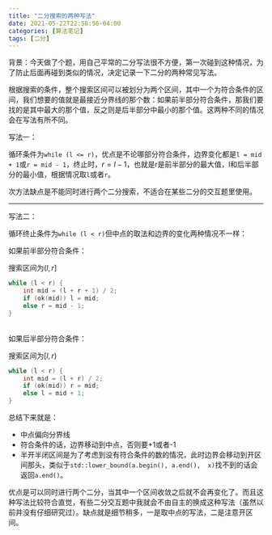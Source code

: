 ```yaml
---
title: "二分搜索的两种写法"
date: 2021-05-22T22:58:56-04:00
categories: [算法笔记]
tags: [二分]
---
```


背景：今天做了个题，用自己平常的二分写法很不方便，第一次碰到这种情况，为了防止后面再碰到类似的情况，决定记录一下二分的两种常见写法。

根据搜索的条件，整个搜索区间可以被划分为两个区间，其中一个为符合条件的区间，我们想要的值就是最接近分界线的那个数：如果前半部分符合条件，那我们要找的是其中最大的那个值，反之则是后半部分中最小的那个值。这两种不同的情况会在写法有所不同。

写法一：

循环条件为`while (l <= r)`，优点是不论哪部分符合条件，边界变化都是`l = mid + 1`或`r = mid - 1`，终止时，$r=l-1$，也就是r是前半部分的最大值，l和后半部分的最小值，根据情况取`l`或者`r`。

次方法缺点是不能同时进行两个二分搜索，不适合在某些二分的交互题里使用。

---
写法二：

循环终止条件为`while (l < r)`但中点的取法和边界的变化两种情况不一样：

如果前半部分符合条件：

搜索区间为$(l, r]$
```cpp
while (l < r) {
    int mid = (l + r + 1) / 2;
    if (ok(mid)) l = mid;
    else r = mid - 1;
}
```
<br/>
如果后半部分符合条件：

搜索区间为$[l, r)$
```cpp
while (l < r) {
    int mid = (l + r) / 2;
    if (ok(mid)) r = mid;
    else l = mid + 1;
}
```

总结下来就是：
- 中点偏向分界线
- 符合条件的话，边界移动到中点，否则要+1或者-1
- 半开半闭区间是为了考虑到没有符合条件的数的情况，此时边界会移动到开区间那头，类似于`std::lower_bound(a.begin(), a.end(),  x)`找不到的话会返回`a.end()`。

优点是可以同时进行两个二分，当其中一个区间收敛之后就不会再变化了。而且这种写法比较符合直觉，有些二分交互题中我就会不由自主的换成这种写法（虽然以前并没有仔细研究过）。缺点就是细节稍多，一是取中点的写法，二是注意开区间。

